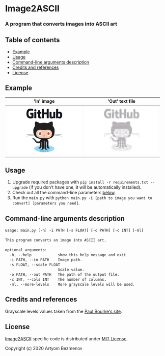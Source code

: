 # Image2ASCII
### A program that converts images into ASCII art

## Table of contents
- [Example](#example)
- [Usage](#usage)
- [Command-line arguments description](#command-line-arguments-description)
- [Credits and references](#credits-and-references)
- [License](#license)

## Example
| **'In' image** | **'Out' text file** |
| - | - |
| ![github_logo_image](docs/README/github_logo_image.jpg) | ![github_logo_ascii_image](docs/README/github_logo_ascii_image.png) |

## Usage
1. Upgrade required packages with `pip install -r requirements.txt --upgrade` (if you don't have one, it will be automatically installed).
2. Check out all the command-line parameters [below](#command-line-arguments-description).
3. Run the `main.py` with `python main.py -i [path to image you want to convert] [parameters you need]`.

## Command-line arguments description
```
usage: main.py [-h] -i PATH [-s FLOAT] [-o PATH] [-c INT] [-ml]

This program converts an image into ASCII art.

optional arguments:
  -h, --help            show this help message and exit
  -i PATH, --in PATH    Image path.
  -s FLOAT, --scale FLOAT
                        Scale value.
  -o PATH, --out PATH   The path of the output file.
  -c INT, --cols INT    The number of columns.
  -ml, --more-levels    More grayscale levels will be used.
```

## Credits and references
Grayscale levels values taken from the [Paul Bourke's site](http://paulbourke.net/dataformats/asciiart/).

## License
[Image2ASCII](https://github.com/8nhuman8/image2ascii) specific code is distributed under [MIT License](https://github.com/8nhuman8/image2ascii/blob/master/LICENSE).

Copyright (c) 2020 Artyom Bezmenov
